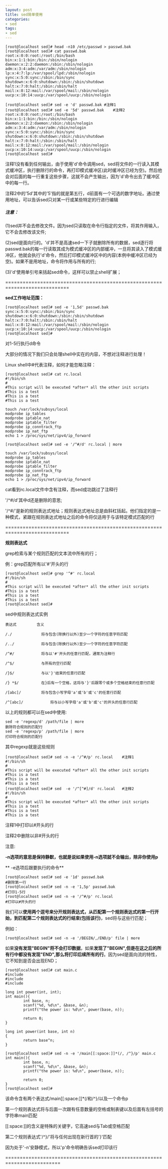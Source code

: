 ```yaml
---
layout: post
title: sed简单使用
categories:
- sed
tags:
- sed
---
```


	[root@localhost sed]# head -n10 /etc/passwd > passwd.bak
	[root@localhost sed]# cat passwd.bak
	root:x:0:0:root:/root:/bin/bash
	bin:x:1:1:bin:/bin:/sbin/nologin
	daemon:x:2:2:daemon:/sbin:/sbin/nologin
	adm:x:3:4:adm:/var/adm:/sbin/nologin
	lp:x:4:7:lp:/var/spool/lpd:/sbin/nologin
	sync:x:5:0:sync:/sbin:/bin/sync
	shutdown:x:6:0:shutdown:/sbin:/sbin/shutdown
	halt:x:7:0:halt:/sbin:/sbin/halt
	mail:x:8:12:mail:/var/spool/mail:/sbin/nologin
	uucp:x:10:14:uucp:/var/spool/uucp:/sbin/nologin

	[root@localhost sed]# sed -e 'd' passwd.bak	#注释1
	[root@localhost sed]# sed -e '5d' passwd.bak	#注释2
	root:x:0:0:root:/root:/bin/bash
	bin:x:1:1:bin:/bin:/sbin/nologin
	daemon:x:2:2:daemon:/sbin:/sbin/nologin
	adm:x:3:4:adm:/var/adm:/sbin/nologin
	sync:x:5:0:sync:/sbin:/bin/sync
	shutdown:x:6:0:shutdown:/sbin:/sbin/shutdown
	halt:x:7:0:halt:/sbin:/sbin/halt
	mail:x:8:12:mail:/var/spool/mail:/sbin/nologin
	uucp:x:10:14:uucp:/var/spool/uucp:/sbin/nologin
	[root@localhost sed]#


注释1没有看到任何输出，由于使用'd'命令调用sed，sed将文件的一行读入其模式缓冲区，执行删除行的命令，再打印模式缓冲区(此时缓冲区已经为空)。然后他会对后面的每一行重复这些步骤，这就不会产生输出，因为'd'命令出去了缓冲区中的每一行。

注释2中的'5d'其中的'5'指的就是第五行，d前面有一个可选的数字地址。通过使用地址，可以告诉sed只对某一行或某些特定的行进行编辑

##### 注意：
(1)sed并不会去修改文件。因为sed只读取在命令行指定的文件，将其作用输入，它不会去修改该文件;

(2)sed是面向行的。'd'并不是高速sed一下子就删除所有的数据，sed逐行将passwd.bak的每一行读取其成为模式缓冲区的内部缓冲，一旦将其读入了模式缓冲区，他就会执行'd'命令，然后打印模式缓冲区中的内容(本例中缓冲区已经为空)。如果不是用地址，命令将作用与所有的行;

(3)'d'使用单引号来括起sed命令，这样可以禁止shell扩展；

============================================================================

**sed工作地址范围：**

    
    [root@localhost sed]# sed -e '1,5d' passwd.bak
    sync:x:5:0:sync:/sbin:/bin/sync
    shutdown:x:6:0:shutdown:/sbin:/sbin/shutdown
    halt:x:7:0:halt:/sbin:/sbin/halt
    mail:x:8:12:mail:/var/spool/mail:/sbin/nologin
    uucp:x:10:14:uucp:/var/spool/uucp:/sbin/nologin
    [root@localhost sed]#


对1-5行执行d命令


大部分的情况下我们只会处理shell中实在的内容，不想对注释进行处理！

Linux shell中#代表注释，如何才能忽略注释：

    
    [root@localhost sed]# cat rc.local
    #!/bin/sh
    #
    #This script will be executed *after* all the other init scripts
    #This is a test
    #This is a test
    #This is a test
    
    touch /var/lock/subsys/local
    modprobe ip_tables
    modprobe iptable_nat
    modprobe iptable_filter
    modprobe ip_conntrack_ftp
    modprobe ip_nat_ftp
    echo 1 > /proc/sys/net/ipv4/ip_forward
    
    [root@localhost sed]# sed -e '/^#/d' rc.local | more
    
    touch /var/lock/subsys/local
    modprobe ip_tables
    modprobe iptable_nat
    modprobe iptable_filter
    modprobe ip_conntrack_ftp
    modprobe ip_nat_ftp
    echo 1 > /proc/sys/net/ipv4/ip_forward


cat看到rc.local文件中含有注释，而sed成功跳过了注释行

'/^#/d'其中d还是删除的意思;

'/^#/'是新的规则表达式地址；规则表达式地址总是由斜杠括起。他们指定的是一种模式，紧跟在规则表达式地址之后的命令将仅适用于与该特定模式匹配的行

============================================================================

**规则表达式**

grep检索与某个规则匹配的文本流中所有的行；

例：grep匹配所有以'#'开头的行

    
    [root@localhost sed]# grep '^#' rc.local
    #!/bin/sh
    #
    #This script will be executed *after* all the other init scripts
    #This is a test
    #This is a test
    #This is a test
    [root@localhost sed]#


sed中规则表达式实例

    
    表达式			含义
    
    /./				将与包含(除换行以外)至少一个字符的任意字符匹配
    
    /../			将与包含(除换行以外)至少一个字符的任意字符匹配
    
    /^#/			将与以'#'开头的任意行匹配，通常为注释行	
    
    /^$/			与所有的空行匹配
    
    /}$/			与以'}'结束的任意行匹配
    
    /} *$/			在}后有一个空格，这将与'}'后跟零个或多个空格结束的任意行匹配
    
    /[abc]/			将与包含小写字母'a'或'b'或'c'的任意行匹配
    
    /^[abc]/			将与以小写字母'a'或'b'或'c'的开头的任意行匹配


以上的规则都可以在sed中使用:

    
    sed -e 'regexp/d' /path/file | more
    删除符合规则的匹配行
    sed -e 'regexp/p' /path/file | more
    打印符合规则的匹配行


其中regexp就是这些规则

    
    [root@localhost sed]# sed -n -e '/^#/p' rc.local 	#注释1
    #!/bin/sh
    #
    #This script will be executed *after* all the other init scripts
    #This is a test
    #This is a test
    #This is a test
    [root@localhost sed]# sed  -e '/^[^#]/d' rc.local	#注释2
    #!/bin/sh
    #
    #This script will be executed *after* all the other init scripts
    #This is a test
    #This is a test
    #This is a test


注释1中打印以#开头的行

注释2中删除以非#开头的行

注意:

**-n选项的意思是保持静默，也就是说如果使用-n选项就不会输出，除非你使用p**

** -e选项后跟要执行的命令**

    
    [root@localhost sed]# sed -e '1d' passwd.bak
    #删除第一行
    [root@localhost sed]# sed -n -e '1,5p' passwd.bak
    #打印1-5行
    [root@localhost sed]# sed -n -e '/^#/p' rc.local
    #打印以#开头的行


我们可以**使用两个逗号来分开规则表达式，从匹配第一个规则表达式的第一行开始，到匹配第二个规则表达式的行结束(包括该行)**，sed将与这些行匹配；

例如：
    
    [root@localhost sed]# sed -n -e '/BEGIN/,/END/p' file | more


如果**没有发现"BEGIN"将不会打印数据**，如果**发现了"BEGIN",但是在这之后的所有行中都没有发现"END",那么将打印后续所有的行**。因为sed是面向流的特性，它不知到是否会出现END；
    
    [root@localhost sed]# cat main.c
    #include 
    #include 
    #include 
    
    long int power(int, int);
    int main(){
            int base, n;
            scanf("%d, %d\n", &base, &n);
            printf("the power is: %d\n", power(base, n));
    
            return 0;
    }
    
    long int power(int base, int n)
    {
            return base^n;
    }
    
    [root@localhost sed]# sed -n -e '/main[[:space:]]*(/, /^}/p' main.c
    int main(){
            int base, n;
            scanf("%d, %d\n", &base, &n);
            printf("the power is: %d\n", power(base, n));
    
            return 0;
    }
    [root@localhost sed]#


该命令含有两个表达式/main[[:space:]]*(/和/^}/以及一个命令p

第一个规则表达式将与后面一次跟有任意数量的空格或制表键以及后面有左括号的字符串main匹配

[[:space:]]的含义是特殊的关键字，它高速sed与Tab或空格匹配

第二个规则表达式'/^}/'将与任何出现在新行首的'}'匹配

因为处于'-n'安静模式，所以'p'命令明确告诉sed打印该行

=========================================================================

